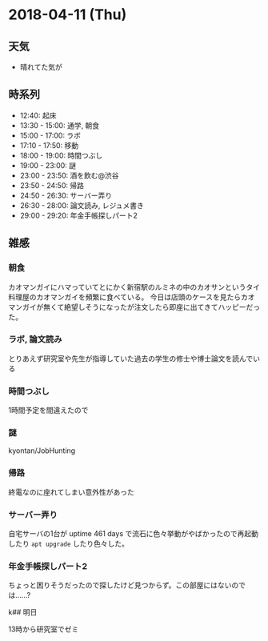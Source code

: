 # 2018-04-11 (Thu)

## 天気

- 晴れてた気が

## 時系列

- 12:40: 起床
- 13:30 - 15:00: 通学, 朝食
- 15:00 - 17:00: ラボ
- 17:10 - 17:50: 移動
- 18:00 - 19:00: 時間つぶし
- 19:00 - 23:00: 謎
- 23:00 - 23:50: 酒を飲む@渋谷
- 23:50 - 24:50: 帰路
- 24:50 - 26:30: サーバー弄り
- 26:30 - 28:00: 論文読み, レジュメ書き
- 29:00 - 29:20: 年金手帳探しパート2

## 雑感

### 朝食

カオマンガイにハマっていてとにかく新宿駅のルミネの中のカオサンというタイ料理屋のカオマンガイを頻繁に食べている。
今日は店頭のケースを見たらカオマンガイが無くて絶望しそうになったが注文したら即座に出てきてハッピーだった。

### ラボ, 論文読み

とりあえず研究室や先生が指導していた過去の学生の修士や博士論文を読んでいる

### 時間つぶし

1時間予定を間違えたので

### 謎

kyontan/JobHunting

### 帰路

終電なのに座れてしまい意外性があった

### サーバー弄り

自宅サーバの1台が uptime 461 days で流石に色々挙動がやばかったので再起動したり `apt upgrade` したり色々した。

### 年金手帳探しパート2

ちょっと困りそうだったので探したけど見つからず。この部屋にはないのでは……?

k## 明日

13時から研究室でゼミ
